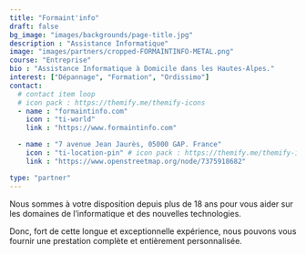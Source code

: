 ```yaml
---
title: "Formaint'info"
draft: false
bg_image: "images/backgrounds/page-title.jpg"
description : "Assistance Informatique"
image: "images/partners/cropped-FORMAINTINFO-METAL.png"
course: "Entreprise"
bio : "Assistance Informatique à Domicile dans les Hautes-Alpes."
interest: ["Dépannage", "Formation", "Ordissimo"]
contact:
  # contact item loop
  # icon pack : https://themify.me/themify-icons
  - name : "formaintinfo.com"
    icon : "ti-world"
    link : "https://www.formaintinfo.com"

  - name : "7 avenue Jean Jaurès, 05000 GAP. France"
    icon : "ti-location-pin" # icon pack : https://themify.me/themify-icons
    link : "https://www.openstreetmap.org/node/7375918682"

type: "partner"
---
```


Nous sommes à votre disposition depuis plus de 18 ans pour vous aider sur les domaines de l’informatique et des nouvelles technologies.

Donc, fort de cette longue et exceptionnelle expérience, nous pouvons vous fournir une prestation complète et entièrement personnalisée.

